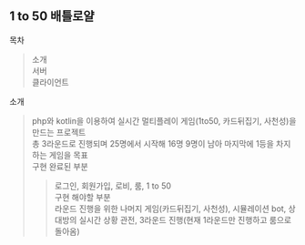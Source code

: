 ## 1 to 50 배틀로얄

목차
> 소개<br>
> 서버<br>
> 클라이언트<br>

소개
> php와 kotlin을 이용하여 실시간 멀티플레이 게임(1to50, 카드뒤집기, 사천성)을 만드는 프로젝트<br>
> 총 3라운드로 진행되며 25명에서 시작해 16명 9명이 남아 마지막에 1등을 차지하는 게임을 목표<br>
> 구현 완료된 부분<br>
> > 로그인, 회원가입, 로비, 룸, 1 to 50<br>
> 구현 해야할 부분<br>
> > 라운드 진행을 위한 나머지 게임(카드뒤집기, 사천성), 시뮬레이션 bot, 상대방의 실시간 상황 관전, 3라운드 진행(현재 1라운드만 진행하고 룸으로 돌아옴)<br>
